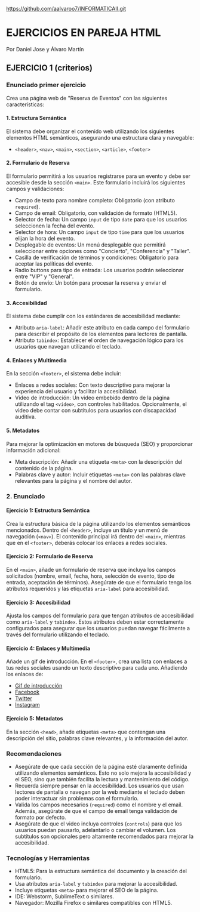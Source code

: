 https://github.com/aalvaroo7/INFORMATICAII.git

# EJERCICIOS EN PAREJA HTML
Por Daniel Jose y Álvaro Martín

## EJERCICIO 1 (criterios)

### Enunciado primer ejercicio
Crea una página web de "Reserva de Eventos" con las siguientes características:

#### 1. Estructura Semántica
El sistema debe organizar el contenido web utilizando los siguientes elementos HTML semánticos, asegurando una estructura clara y navegable:
- `<header>`, `<nav>`, `<main>`, `<section>`, `<article>`, `<footer>`

#### 2. Formulario de Reserva
El formulario permitirá a los usuarios registrarse para un evento y debe ser accesible desde la sección `<main>`. Este formulario incluirá los siguientes campos y validaciones:
- Campo de texto para nombre completo: Obligatorio (con atributo `required`).
- Campo de email: Obligatorio, con validación de formato (HTML5).
- Selector de fecha: Un campo `input` de tipo `date` para que los usuarios seleccionen la fecha del evento.
- Selector de hora: Un campo `input` de tipo `time` para que los usuarios elijan la hora del evento.
- Desplegable de eventos: Un menú desplegable que permitirá seleccionar entre opciones como "Concierto", "Conferencia" y "Taller".
- Casilla de verificación de términos y condiciones: Obligatorio para aceptar las políticas del evento.
- Radio buttons para tipo de entrada: Los usuarios podrán seleccionar entre "VIP" y "General".
- Botón de envío: Un botón para procesar la reserva y enviar el formulario.

#### 3. Accesibilidad
El sistema debe cumplir con los estándares de accesibilidad mediante:
- Atributo `aria-label`: Añadir este atributo en cada campo del formulario para describir el propósito de los elementos para lectores de pantalla.
- Atributo `tabindex`: Establecer el orden de navegación lógico para los usuarios que navegan utilizando el teclado.

#### 4. Enlaces y Multimedia
En la sección `<footer>`, el sistema debe incluir:
- Enlaces a redes sociales: Con texto descriptivo para mejorar la experiencia del usuario y facilitar la accesibilidad.
- Video de introducción: Un video embebido dentro de la página utilizando el tag `<video>`, con controles habilitados. Opcionalmente, el video debe contar con subtítulos para usuarios con discapacidad auditiva.

#### 5. Metadatos
Para mejorar la optimización en motores de búsqueda (SEO) y proporcionar información adicional:
- Meta descripción: Añadir una etiqueta `<meta>` con la descripción del contenido de la página.
- Palabras clave y autor: Incluir etiquetas `<meta>` con las palabras clave relevantes para la página y el nombre del autor.

### 2. Enunciado
#### Ejercicio 1: Estructura Semántica
Crea la estructura básica de la página utilizando los elementos semánticos mencionados. Dentro del `<header>`, incluye un título y un menú de navegación (`<nav>`). El contenido principal irá dentro del `<main>`, mientras que en el `<footer>`, deberás colocar los enlaces a redes sociales.

#### Ejercicio 2: Formulario de Reserva
En el `<main>`, añade un formulario de reserva que incluya los campos solicitados (nombre, email, fecha, hora, selección de evento, tipo de entrada, aceptación de términos). Asegúrate de que el formulario tenga los atributos requeridos y las etiquetas `aria-label` para accesibilidad.

#### Ejercicio 3: Accesibilidad
Ajusta los campos del formulario para que tengan atributos de accesibilidad como `aria-label` y `tabindex`. Estos atributos deben estar correctamente configurados para asegurar que los usuarios puedan navegar fácilmente a través del formulario utilizando el teclado.

#### Ejercicio 4: Enlaces y Multimedia
Añade un gif de introducción. En el `<footer>`, crea una lista con enlaces a tus redes sociales usando un texto descriptivo para cada uno. Añadiendo los enlaces de:
- [Gif de introducción](https://media.giphy.com/media/XAxylRMCdpbEWUAvr8/giphy.gif)
- [Facebook](https://www.facebook.com)
- [Twitter](https://www.twitter.com)
- [Instagram](https://www.instagram.com)

#### Ejercicio 5: Metadatos
En la sección `<head>`, añade etiquetas `<meta>` que contengan una descripción del sitio, palabras clave relevantes, y la información del autor.

### Recomendaciones
- Asegúrate de que cada sección de la página esté claramente definida utilizando elementos semánticos. Esto no solo mejora la accesibilidad y el SEO, sino que también facilita la lectura y mantenimiento del código.
- Recuerda siempre pensar en la accesibilidad. Los usuarios que usan lectores de pantalla o navegan por la web mediante el teclado deben poder interactuar sin problemas con el formulario.
- Valida los campos necesarios (`required`) como el nombre y el email. Además, asegúrate de que el campo de email tenga validación de formato por defecto.
- Asegúrate de que el video incluya controles (`controls`) para que los usuarios puedan pausarlo, adelantarlo o cambiar el volumen. Los subtítulos son opcionales pero altamente recomendados para mejorar la accesibilidad.

### Tecnologías y Herramientas
- HTML5: Para la estructura semántica del documento y la creación del formulario.
- Usa atributos `aria-label` y `tabindex` para mejorar la accesibilidad.
- Incluye etiquetas `<meta>` para mejorar el SEO de la página.
- IDE: Webstorm, SublimeText o similares.
- Navegador: Mozilla Firefox o similares compatibles con HTML5.